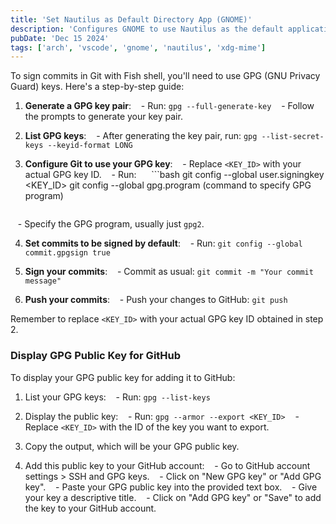 ```yaml
---
title: 'Set Nautilus as Default Directory App (GNOME)'
description: 'Configures GNOME to use Nautilus as the default application for opening directories using xdg-mime.  This is an example of a pastebin entry using Markdown format with YAML frontmatter.'
pubDate: 'Dec 15 2024'
tags: ['arch', 'vscode', 'gnome', 'nautilus', 'xdg-mime']
---
```

To sign commits in Git with Fish shell, you'll need to use GPG (GNU Privacy Guard) keys. Here's a step-by-step guide:

1. **Generate a GPG key pair**:
   - Run: `gpg --full-generate-key`
   - Follow the prompts to generate your key pair.

2. **List GPG keys**:
   - After generating the key pair, run: `gpg --list-secret-keys --keyid-format LONG`

3. **Configure Git to use your GPG key**:
   - Replace `<KEY_ID>` with your actual GPG key ID.
   - Run:
     ```bash
     git config --global user.signingkey <KEY_ID>
     git config --global gpg.program (command to specify GPG program)
     ```
   - Specify the GPG program, usually just `gpg2`.

4. **Set commits to be signed by default**:
   - Run: `git config --global commit.gpgsign true`

5. **Sign your commits**:
   - Commit as usual: `git commit -m "Your commit message"`

6. **Push your commits**:
   - Push your changes to GitHub: `git push`

Remember to replace `<KEY_ID>` with your actual GPG key ID obtained in step 2.

### Display GPG Public Key for GitHub

To display your GPG public key for adding it to GitHub:

1. List your GPG keys:
   - Run: `gpg --list-keys`

2. Display the public key:
   - Run: `gpg --armor --export <KEY_ID>`
   - Replace `<KEY_ID>` with the ID of the key you want to export.

3. Copy the output, which will be your GPG public key.

4. Add this public key to your GitHub account:
   - Go to GitHub account settings > SSH and GPG keys.
   - Click on "New GPG key" or "Add GPG key".
   - Paste your GPG public key into the provided text box.
   - Give your key a descriptive title.
   - Click on "Add GPG key" or "Save" to add the key to your GitHub account.
